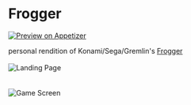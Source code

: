 # Frogger
[![Preview on Appetizer](https://camo.githubusercontent.com/d77936704abb69a8a79c8b1787fb612e9954693319c60e9b9e08bac1554eb972/68747470733a2f2f696d672e736869656c64732e696f2f62616467652f507265766965772d4170706574697a652e696f2d6f72616e67652e737667 "Preview on Appetizer")](https://appetize.io/app/pxn8erty3mrcv4fgbk4cyc3gy8)<br />

personal rendition of Konami/Sega/Gremlin's [Frogger](https://www.arcadeclassics.net/80s-game-videos/frogger) <br /> <br />
![Landing Page](https://raw.githubusercontent.com/namponsah/Frogger/main/app/src/main/assets/Screenshot_20201204-011221.jpg "Landing Page") <br /> <br /> <br />
![Game Screen](https://raw.githubusercontent.com/namponsah/Frogger/main/app/src/main/assets/Screenshot_20201204-014834.jpg "Game Screen")
